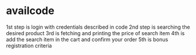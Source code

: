 # availcode
1st step is login with credentials described in code
2nd step is searching the desired product
3rd is fetching and printing the price of search item
4th is add the search item in the cart and confirm your order
5th is bonus registration criteria
